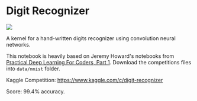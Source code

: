 # Digit Recognizer

<img src="http://i.imgur.com/ummz67m.png" />

A kernel for a hand-written digits recognizer using convolution neural networks.

This notebook is heavily based on Jeremy Howard's notebooks from [Practical Deep Learning For Coders, Part 1](course.fast.ai). Download the competitions files into `data/mnist` folder.

Kaggle Competition: https://www.kaggle.com/c/digit-recognizer

Score: 99.4% accuracy.
